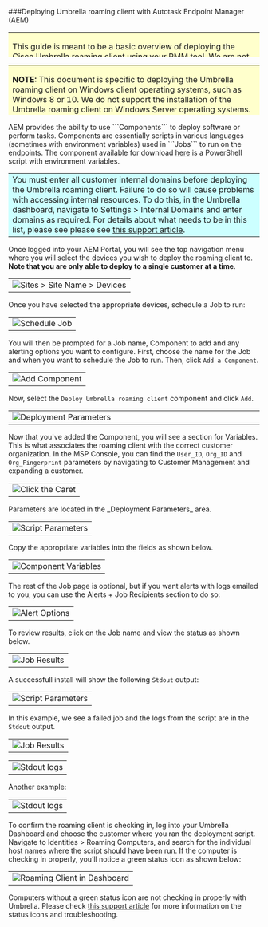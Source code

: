 ###Deploying Umbrella roaming client with Autotask Endpoint Manager (AEM)
<div>
<table style="height: 50px; width: 100%">
	<tbody>
		<tr>
			<td bgcolor="#ffffcc">
				<p> This guide is meant to be a basic overview of deploying the Cisco Umbrella roaming client using your RMM tool. We are not able to provide comprehensive support for AEM, but there is  <a href="http://help.aem.autotask.net/en/Content/4FEATURESPORTAL/Components/Scripting.htm">further documentation</a> available related to Components in AEM.</p>
			</td>
		</tr>
	</tbody>
</table>
</div>
<div>
<table style="height: 100px; width: 100%">
	<tbody>
		<tr>
			<td bgcolor="#ffffcc">
				<p><strong>NOTE:</strong> This document is specific to deploying the Umbrella roaming client on Windows client operating systems, such as Windows 8 or 10. We do not support the installation of the Umbrella roaming client on Windows Server operating systems. A list of prerequisites is available <a href="https://docs.umbrella.com/product/msp/prerequisites/">here</a>. This document assumes you've read these prerequisistes and have opened the appropriate firewall ports</p>
			</td>
		</tr>
	</tbody>
</table>
</div>
AEM provides the ability to use ```Components``` to deploy software or perform tasks. Components are essentially scripts in various languages (sometimes with environment variables) used in ```Jobs``` to run on the endpoints. The component available for download <a href="https://github.com/opendns/Deploy-Scripts/raw/master/AEM/DeployUmbrellaRoamingClient.cpt">here</a> is a PowerShell script with environment variables.

<div>
<table style="align:center"><colgroup><col width="624" /></colgroup>
	<tbody>
		<tr>
			<td bgcolor="#ccffff">You must enter all customer internal domains before deploying the Umbrella roaming client. Failure to do so will cause problems with accessing internal resources. To do this, in the Umbrella dashboard, navigate to Settings > Internal Domains and enter domains as required. For details about what needs to be in this list, please see please see <a href="https://docs.umbrella.com/product/msp/appendix-d-internal-domains/">this support article</a>.
			</td>
		</tr>
	</tbody>
</table>
</div>

Once logged into your AEM Portal, you will see the top navigation menu where you will select the devices you wish to deploy the roaming client to. __Note that you are only able to deploy to a single customer at a time__. 

<table style="width:100%">
	<tbody>
		<tr>
			<td>
				<img src="docs/Devices.png" border="0" alt="Sites > Site Name > Devices">
			</td>
		</tr>
	</tbody>
</table>

Once you have selected the appropriate devices, schedule a Job to run: 

<table>
	<tbody>
		<tr>
			<td>
				<img src="docs/ScheduleJob.png" border="0" alt="Schedule Job">
			</td>
		</tr>
	</tbody>
</table>

You will then be prompted for a Job name, Component to add and any alerting options you want to configure. First, choose the name for the Job and when you want to schedule the Job to run. Then, click ```Add a Component```.

<table>
	<tbody>
		<tr>
			<td>
				<img src="docs/AddComponent.png" border="0" alt="Add Component">
			</td>
		</tr>
	</tbody>
</table>

Now, select the ```Deploy Umbrella roaming client``` component and click ```Add```.

<table style="align:center"><colgroup><col width="624" /></colgroup>
	<tbody>
		<tr>
			<td>
				<img src="docs/SelectComponent.png" border="0" alt="Deployment Parameters">
			</td>
		</tr>
  </tbody>
</table>


Now that you've added the Component, you will see a section for Variables. This is what associates the roaming client with the correct customer organization. In the MSP Console, you can find the  ```User_ID```, ```Org_ID``` and ```Org_Fingerprint``` parameters by navigating to Customer Management and expanding a customer.

<table>
	<tbody>
		<tr>
			<td>
				<img src="docs/CustomerManagement.png" border="0" alt="Click the Caret">
			</td>
		</tr>
	</tbody>
</table>
Parameters are located in the _Deployment Parameters_ area. 

<table style="width:100%">
	<tbody>
		<tr>
			<td>
				<img src="docs/RoamingParameters.png" border="0" alt="Script Parameters">
			</td>
		</tr>
	</tbody>
</table>

Copy the appropriate variables into the fields as shown below.

<table style="width:100%">
	<tbody>
		<tr>
			<td>
				<img src="docs/Variables.png" border="0" alt="Component Variables">
			</td>
		</tr>
	</tbody>
</table>


The rest of the Job page is optional, but if you want alerts with logs emailed to you, you can use the Alerts + Job Recipients section to do so:

<table style="width:100%">
	<tbody>
		<tr>
			<td>
				<img src="docs/AlertOptions.png" border="0" alt="Alert Options" style="vertical-align:middle">
			</td>
		</tr>
	</tbody>
</table>



To review results, click on the Job name and view the status as shown below. 

<table style="width:100%">
	<tbody>
		<tr>
			<td>
				<img src="docs/SuccessResult.png" border="0" alt="Job Results" style="vertical-align:middle">
			</td>
		</tr>
	</tbody>
</table>

A successfull install will show the following ```Stdout``` output:

<table style="width:100%">
	<tbody>
		<tr>
			<td>
				<img src="docs/Successful.png" border="0" alt="Script Parameters">
			</td>
		</tr>
	</tbody>
</table>




In this example, we see a failed job and the logs from the script are in the ```Stdout``` output.

<table style="width:100%">
	<tbody>
		<tr>
			<td>
				<img src="docs/Results.png" border="0" alt="Job Results" style="vertical-align:middle">
			</td>
		</tr>
	</tbody>
</table>

<table style="width:100%">
	<tbody>
		<tr>
			<td>
				<img src="docs/ErrorMessage.png" border="0" alt="Stdout logs">
			</td>
		</tr>
	</tbody>
</table>

Another example:

<table style="width:100%">
	<tbody>
		<tr>
			<td>
				<img src="docs/Error2.png" border="0" alt="Stdout logs">
			</td>
		</tr>
	</tbody>
</table>





To confirm the roaming client is checking in, log into your Umbrella Dashboard and choose the customer where you ran the deployment script. Navigate to Identities > Roaming Computers, and search for the individual host names where the script should have been run.  If the computer is checking in properly, you’ll notice a green status icon as shown below:  

<table style="width:100%">
	<tbody>
		<tr>
			<td>
				<img src="docs/PolicyStatus.png" border="0" alt="Roaming Client in Dashboard">
			</td>
		</tr>
	</tbody>
</table>

Computers without a green status icon are not checking in properly with Umbrella.  Please check [this support article](https://docs.umbrella.com/product/msp/appendix-a-status-and-functionality/) for more information on the status icons and troubleshooting.
